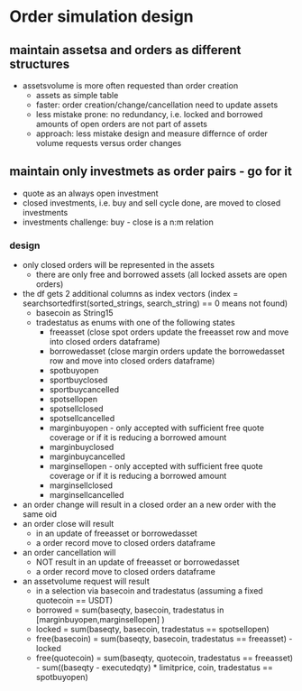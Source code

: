 # Order simulation design

## maintain assetsa and orders as different structures

- assetsvolume is more often requested than order creation
  - assets as simple table
  - faster: order creation/change/cancellation need to update assets
  - less mistake prone: no redundancy, i.e. locked and borrowed amounts of open orders are not part of assets
  - approach: less mistake design and measure differnce of order volume requests versus order changes

## maintain only investmets as order pairs - go for it

- quote as an always open investment
- closed investments, i.e. buy and sell cycle done, are moved to closed investments
- investments challenge: buy - close is a n:m relation

### design

- only closed orders will be represented in the assets
  - there are only free and borrowed assets (all locked assets are open orders)
- the df gets 2 additional columns as index vectors (index = searchsortedfirst(sorted_strings, search_string) == 0 means not found)
  - basecoin as String15
  - tradestatus as enums with one of the following states
    - freeasset (close spot orders update the freeasset row and move into closed orders dataframe)
    - borrowedasset (close margin orders update the borrowedasset row and move into closed orders dataframe)
    - spotbuyopen
    - sportbuyclosed
    - sportbuycancelled
    - spotsellopen
    - spotsellclosed
    - spotsellcancelled
    - marginbuyopen - only accepted with sufficient free quote coverage or if it is reducing a borrowed amount
    - marginbuyclosed
    - marginbuycancelled
    - marginsellopen - only accepted with sufficient free quote coverage or if it is reducing a borrowed amount
    - marginsellclosed
    - marginsellcancelled
- an order change will result in a closed order an a new order with the same oid
- an order close will result
  - in an update of freeasset or borrowedasset
  - a order record move to closed orders dataframe
- an order cancellation will
  - NOT result in an update of freeasset or borrowedasset
  - a order record move to closed orders dataframe
- an assetvolume request will result
  - in a selection via basecoin and tradestatus (assuming a fixed quotecoin == USDT)
  - borrowed = sum(baseqty, basecoin, tradestatus in [marginbuyopen,marginsellopen] )
  - locked = sum(baseqty, basecoin, tradestatus == spotsellopen)
  - free(basecoin) = sum(baseqty, basecoin, tradestatus == freeasset) - locked
  - free(quotecoin) = sum(baseqty, quotecoin, tradestatus == freeasset) - sum((baseqty - executedqty) * limitprice, coin, tradestatus == spotbuyopen)
